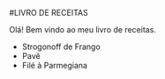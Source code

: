 
#LIVRO DE RECEITAS

Olá! Bem vindo ao meu livro de receitas.

 - Strogonoff de Frango
 - Pavê
 - Filé à Parmegiana

